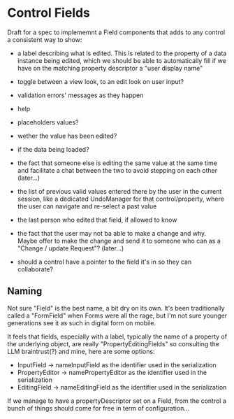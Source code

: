 # Control Fields

Draft for a spec to implememnt a Field components that adds to any control a consistent way to show:

- a label describing what is edited. This is related to the property of a data instance being edited, which we should be able to automatically fill if we have on the matching property descriptor a "user display name" 
- toggle between a view look, to an edit look on user input?
- validation errors' messages as they happen
- help
- placeholders values? 
- wether the value has been edited?
- if the data being loaded?
- the fact that someone else is editing the same value at the same time and facilitate a chat between the two to avoid stepping on each other (later...)
- the list of previous valid values entered there by the user in the current session, like a dedicated UndoManager for that control/property, where the user can navigate and re-select a past value
- the last person who edited that field, if allowed to know
- the fact that the user may not ba able to make a change and why. Maybe offer to make the change and send it to someone who can as a "Change / update Request"? (later...) 

- should a control have a pointer to the field it's in so they can collaborate?

## Naming

Not sure "Field" is the best name, a bit dry on its own. It's been traditionally called a "FormField" when Forms were all the rage, but I'm not sure younger generations see it as such in digital form on mobile.
 
It feels that fields, especially with a label, typically the name of a property of the underlying object, are really "PropertyEditingFields" 
so consulting  the LLM braintrust(?) and mine, here are some options:
 
- InputField -> nameInputField as the identifier used in the serialization
- PropertyEditor -> namePropertyEditor as the identifier used in the serialization
- EditingField -> nameEditingField as the identifier used in the serialization

If we manage to have a propertyDescriptor set on a Field, from the control a bunch of things should come for free in term of configuration...